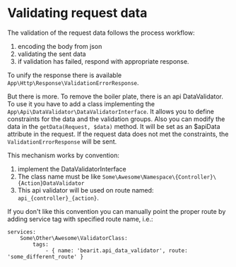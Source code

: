 # Validating request data

The validation of the request data follows the process workflow:

1) encoding the body from json
2) validating the sent data
3) if validation has failed, respond with appropriate response.

To unify the response there is available `App\Http\Response\ValidationErrorResponse`.

But there is more. To remove the boiler plate, there is an api DataValidator.
To use it you have to add a class implementing the `App\Api\DataValidator\DataValidatorInterface`.
It allows you to define constraints for the data and the validation groups.
Also you can modify the data in the `getData(Request, $data)` method. It will be set
as an $apiData attribute in the request.
If the request data does not met the constraints, the `ValidationErrorResponse` will be sent.

This mechanism works by convention:
1) implement the DataValidatorInterface
2) The class name must be like `Some\Awesome\Namespace\{Controller}\{Action}DataValidator`
3) This api validator will be used on route named: `api_{controller}_{action}`.

If you don't like this convention you can manually point the proper route
by adding service tag with specified route name, i.e.:

```
services:
    Some\Other\Awesome\ValidatorClass:
        tags:
            - { name: 'bearit.api_data_validator', route: 'some_different_route' }
``` 